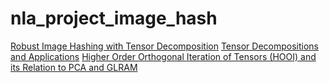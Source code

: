 # nla_project_image_hash

[Robust Image Hashing with Tensor Decomposition](https://ieeexplore.ieee.org/stamp/stamp.jsp?arnumber=8360464)
[Tensor Decompositions and Applications](https://pdfs.semanticscholar.org/1d0f/25989452abbbc8feaf00a034ff110fc4b350.pdf)
[Higher Order Orthogonal Iteration of Tensors (HOOI) and its Relation to PCA and GLRAM](https://www-users.cs.umn.edu/~saad/PDF/umsi-2006-132.pdf)